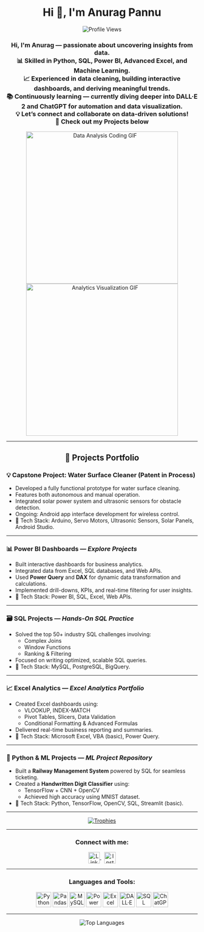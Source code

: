 <h1 align="center">Hi 👋, I'm Anurag Pannu</h1>
<p align="center">
  <img src="https://komarev.com/ghpvc/?username=anurag2622&label=Profile%20views&color=0e75b6&style=flat" alt="Profile Views" />
</p>

<h3 align="center">
  Hi, I'm Anurag — passionate about uncovering insights from data.<br>
  📊 Skilled in Python, SQL, Power BI, Advanced Excel, and Machine Learning.<br>
  📈 Experienced in data cleaning, building interactive dashboards, and deriving meaningful trends.<br>
  📚 Continuously learning — currently diving deeper into DALL·E 2 and ChatGPT for automation and data visualization.<br>
  💡 Let’s connect and collaborate on data-driven solutions!<br>
  🚀 Check out my Projects below
</h3>

<p align="center">
  <img src="https://media.giphy.com/media/qgQUggAC3Pfv687qPC/giphy.gif" width="400" alt="Data Analysis Coding GIF">
  <img src="https://media.giphy.com/media/hpXdHPfFI5wTABdDx9/giphy.gif" width="400" alt="Analytics Visualization GIF">
</p>

---

<h2 align="center">🚀 Projects Portfolio</h2>

### 💡 Capstone Project: Water Surface Cleaner (Patent in Process)
- Developed a fully functional prototype for water surface cleaning.
- Features both autonomous and manual operation.
- Integrated solar power system and ultrasonic sensors for obstacle detection.
- Ongoing: Android app interface development for wireless control.
- 🔧 Tech Stack: Arduino, Servo Motors, Ultrasonic Sensors, Solar Panels, Android Studio.

---

### 📊 Power BI Dashboards — *Explore Projects*
- Built interactive dashboards for business analytics.
- Integrated data from Excel, SQL databases, and Web APIs.
- Used **Power Query** and **DAX** for dynamic data transformation and calculations.
- Implemented drill-downs, KPIs, and real-time filtering for user insights.
- 🔧 Tech Stack: Power BI, SQL, Excel, Web APIs.

---

### 🗃️ SQL Projects — *Hands-On SQL Practice*
- Solved the top 50+ industry SQL challenges involving:
  - Complex Joins
  - Window Functions
  - Ranking & Filtering
- Focused on writing optimized, scalable SQL queries.
- 🔧 Tech Stack: MySQL, PostgreSQL, BigQuery.

---

### 📈 Excel Analytics — *Excel Analytics Portfolio*
- Created Excel dashboards using:
  - VLOOKUP, INDEX-MATCH
  - Pivot Tables, Slicers, Data Validation
  - Conditional Formatting & Advanced Formulas
- Delivered real-time business reporting and summaries.
- 🔧 Tech Stack: Microsoft Excel, VBA (basic), Power Query.

---

### 🤖 Python & ML Projects — *ML Project Repository*
- Built a **Railway Management System** powered by SQL for seamless ticketing.
- Created a **Handwritten Digit Classifier** using:
  - TensorFlow + CNN + OpenCV
  - Achieved high accuracy using MNIST dataset.
- 🔧 Tech Stack: Python, TensorFlow, OpenCV, SQL, Streamlit (basic).

---

<p align="center">
  <a href="https://github.com/ryo-ma/github-profile-trophy">
    <img src="https://github-profile-trophy.vercel.app/?username=anurag2622&theme=dracula" alt="Trophies" />
  </a>
</p>

---

<h3 align="center">Connect with me:</h3>
<p align="center">
  <a href="https://www.linkedin.com/in/anurag-pannu-896690227" target="blank">
    <img align="center" src="https://cdn-icons-png.flaticon.com/512/174/174857.png" alt="LinkedIn" height="30" width="30" />
  </a>
  &nbsp;
  <a href="https://instagram.com/_anurag_17_" target="blank">
    <img align="center" src="https://cdn-icons-png.flaticon.com/512/174/174855.png" alt="Instagram" height="30" width="30" />
  </a>
</p>

---

<h3 align="center">Languages and Tools:</h3>
<p align="center">
  <img src="https://cdn.jsdelivr.net/gh/devicons/devicon/icons/python/python-original.svg" width="40" alt="Python"/>
  <img src="https://cdn.jsdelivr.net/gh/devicons/devicon/icons/pandas/pandas-original.svg" width="40" alt="Pandas"/>
  <img src="https://cdn.jsdelivr.net/gh/devicons/devicon/icons/mysql/mysql-original.svg" width="40" alt="MySQL"/>
  <img src="https://cdn-icons-png.flaticon.com/512/5968/5968705.png" width="40" alt="Power BI"/>
  <img src="https://cdn-icons-png.flaticon.com/512/732/732220.png" width="40" alt="Excel"/>
  <img src="https://cdn-icons-png.flaticon.com/512/3291/3291695.png" width="40" alt="DALL·E 2"/>
  <img src="https://cdn-icons-png.flaticon.com/512/1126/1126012.png" width="40" alt="SQL"/>
  <img src="https://cdn-icons-png.flaticon.com/512/3416/3416074.png" width="40" alt="ChatGPT"/>
</p>

---

<p align="center">
  <img src="https://github-readme-stats.vercel.app/api/top-langs/?username=anurag2622&layout=compact&theme=radical" alt="Top Languages">
</p>
